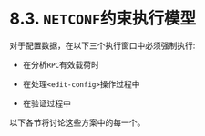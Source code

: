 # 8.3. `NETCONF`约束执行模型

对于配置数据，在以下三个执行窗口中必须强制执行:

- 在分析`RPC`有效载荷时

- 在处理`<edit-config>`操作过程中

- 在验证过程中

以下各节将讨论这些方案中的每一个。
